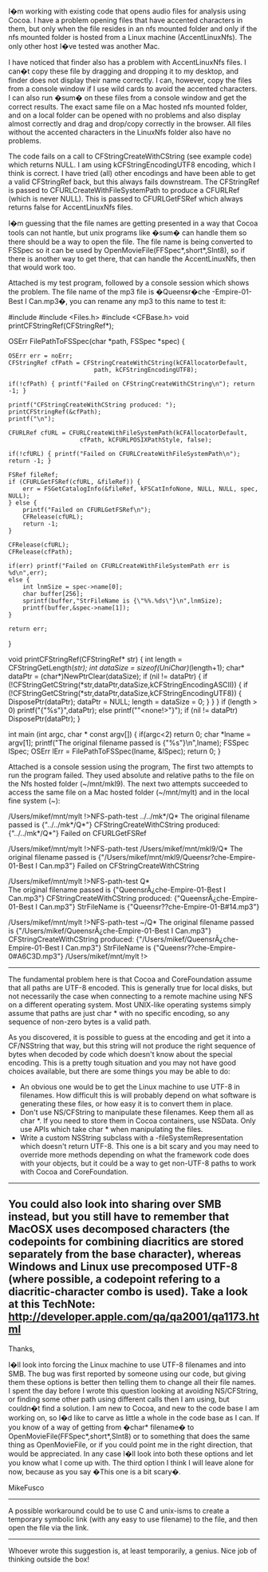 I�m working with existing code that opens audio files for analysis using Cocoa.  I have a problem opening files that have accented characters in them, but only when the file resides in an nfs mounted folder and only if the nfs mounted folder is hosted from a Linux machine (A<nowiki/>ccentLinuxNfs).  The only other host I�ve tested was another Mac.

I have noticed that finder also has a problem with A<nowiki/>ccentLinuxNfs files. I can�t copy these file by dragging and dropping it to my desktop, and finder does not display their name correctly.  I can, however,  copy the files from a console window if I use wild cards to avoid the accented characters. I can also run �sum� on these files from a console window and get the correct results.  The exact same file on a Mac hosted nfs mounted folder, and on a local folder can be opened with no problems and also display almost correctly and drag and drop/copy correctly in the browser.  All files without the accented characters in the L<nowiki/>inuxNfs folder also have no problems.

The code fails on a call to CFS<nowiki/>tringCreateWithCString (see example code) which returns NULL.  I am using kCFStringEncodingUTF8 encoding, which I think is correct.  I have tried (all) other encodings and have been able to get a valid CFS<nowiki/>tringRef back, but this always fails downstream.  The CFS<nowiki/>tringRef is passed to CFURLC<nowiki/>reateWithFileSystemPath to produce a CFURLRef (which is never NULL).  This is passed to CFURLG<nowiki/>etFSRef which always returns false for A<nowiki/>ccentLinuxNfs files.

I�m guessing that the file names are getting presented in a way that Cocoa tools can not hantle, but unix programs like �sum� can handle them so there should be a way to open the file.  The file name is being converted to FSS<nowiki/>pec so it can be used by O<nowiki/>penMovieFile(FFS<nowiki/>pec*,short*,SI<nowiki/>nt8), so if there is another way to get there, that can handle the A<nowiki/>ccentLinuxNfs, then that would work too.

Attached is my test program, followed by a console session which shows the problem. The file name of the mp3 file is �Queensr�che -Empire-01-Best I Can.mp3�, you can rename any mp3 to this name to test it:

    
#include <iostream>
#include <Files.h>
#include <CFBase.h>
void	printCFStringRef(CFStringRef*);

OSErr FilePathToFSSpec(char *path, FSSpec *spec) {

	OSErr err = noErr;
	CFStringRef cfPath = CFStringCreateWithCString(kCFAllocatorDefault,
							path, kCFStringEncodingUTF8);

	if(!cfPath) { printf("Failed on CFStringCreateWithCString\n"); return -1; }

	printf("CFStringCreateWithCString produced: ");
	printCFStringRef(&cfPath);
	printf("\n");

	CFURLRef cfURL = CFURLCreateWithFileSystemPath(kCFAllocatorDefault,
						cfPath, kCFURLPOSIXPathStyle, false);

	if(!cfURL) { printf("Failed on CFURLCreateWithFileSystemPath\n"); return -1; }

	FSRef fileRef;
	if (CFURLGetFSRef(cfURL, &fileRef)) {
		err = FSGetCatalogInfo(&fileRef, kFSCatInfoNone, NULL, NULL, spec, NULL);
	} else {
		printf("Failed on CFURLGetFSRef\n");
		CFRelease(cfURL);
		return -1;
	}

	CFRelease(cfURL);
	CFRelease(cfPath);

	if(err) printf("Failed on CFURLCreateWithFileSystemPath err is %d\n",err);
	else {
		int lnmSize = spec->name[0];
		char buffer[256];
		sprintf(buffer,"StrFileName is {\"%%.%ds\"}\n",lnmSize);
		printf(buffer,&spec->name[1]);
	}
	
	return err;
}

void	printCFStringRef(CFStringRef* str) {
	int length = CFStringGetLength(*str);
	int dataSize = sizeof(UniChar)*(length+1);
	char* dataPtr = (char*)NewPtrClear(dataSize);
	if (nil != dataPtr)
	{
		if (!CFStringGetCString(*str,dataPtr,dataSize,kCFStringEncodingASCII))
		{
			if (!CFStringGetCString(*str,dataPtr,dataSize,kCFStringEncodingUTF8))
			{
				DisposePtr(dataPtr);
				dataPtr = NULL;
				length = dataSize = 0;
			}
		}
	}
	if (length > 0)
		printf("{\"%s\"}",dataPtr);
	else
		printf("\"<none!>\"}");
	if (nil != dataPtr)
		DisposePtr(dataPtr);
}

int main (int argc, char * const argv[]) {
	if(argc<2) return 0;
	char *lname = argv[1];
	printf("The original filename passed is {\"%s\"}\n",lname);
	FSSpec lSpec;
	OSErr lErr = FilePathToFSSpec(lname, &lSpec);
	return 0;
}


Attached is a console session using the program,  The first two attempts to run the program failed.  They used absolute and relative paths to the file on the Nfs hosted folder (~/mnt/mkl9).  The next two attempts succeeded to access the same file on a Mac hosted folder (~/mnt/mylt) and in the local fine system (~):

    
/Users/mikef/mnt/mylt !>NFS-path-test ../../mk*/Q*
The original filename passed is {"../../mk*/Q*"}
CFStringCreateWithCString produced: {"../../mk*/Q*"}
Failed on CFURLGetFSRef


/Users/mikef/mnt/mylt !>NFS-path-test /Users/mikef/mnt/mkl9/Q*
The original filename passed is {"/Users/mikef/mnt/mkl9/Queensr?che-Empire-01-Best I Can.mp3"}
Failed on CFStringCreateWithCString


/Users/mikef/mnt/mylt !>NFS-path-test Q*                      
The original filename passed is {"QueensrÃ¿che-Empire-01-Best I Can.mp3"}
CFStringCreateWithCString produced: {"QueensrÃ¿che-Empire-01-Best I Can.mp3"}
StrFileName is {"Queensr??che-Empire-01-B#14.mp3"}


/Users/mikef/mnt/mylt !>NFS-path-test ~/Q*
The original filename passed is {"/Users/mikef/QueensrÃ¿che-Empire-01-Best I Can.mp3"}
CFStringCreateWithCString produced: {"/Users/mikef/QueensrÃ¿che-Empire-01-Best I Can.mp3"}
StrFileName is {"Queensr??che-Empire-0#A6C3D.mp3"}
/Users/mikef/mnt/mylt !>


----
The fundamental problem here is that Cocoa and CoreFoundation assume that all paths are UTF-8 encoded. This is generally true for local disks, but not necessarily the case when connecting to a remote machine using NFS on a different operating system. Most UNIX-like operating systems simply assume that paths are just char * with no specific encoding, so any sequence of non-zero bytes is a valid path.

As you discovered, it is possible to guess at the encoding and get it into a CF/NSString that way, but this string will not produce the right sequence of bytes when decoded by code which doesn't know about the special encoding. This is a pretty tough situation and you may not have good choices available, but there are some things you may be able to do:


* An obvious one would be to get the Linux machine to use UTF-8 in filenames. How difficult this is will probably depend on what software is generating these files, or how easy it is to convert them in place.
* Don't use NS/CFString to manipulate these filenames. Keep them all as char *. If you need to store them in Cocoa containers, use NSData. Only use APIs which take char * when manipulating the files.
* Write a custom NSString subclass with a -fileSystemRepresentation which doesn't return UTF-8. This one is a bit scary and you may need to override more methods depending on what the framework code does with your objects, but it could be a way to get non-UTF-8 paths to work with Cocoa and CoreFoundation.


----
You could also look into sharing over SMB instead, but you still have to remember that MacOSX uses decomposed characters (the codepoints for combining diacritics are stored separately from the base character), whereas Windows and Linux use precomposed UTF-8 (where possible, a codepoint refering to a diacritic-character combo is used).  Take a look at this T<nowiki/>echNote: http://developer.apple.com/qa/qa2001/qa1173.html
----
Thanks,

I�ll look into forcing the Linux machine to use UTF-8 filenames and into SMB.  The bug was first reported by someone using our code, but giving them these options is better then telling them to change all their file names. I spent the day before I wrote this question looking at avoiding NS/CFS<nowiki/>tring, or finding some other path using different calls then I am using, but couldn�t find a solution.  I am new to Cocoa, and new to the code base I am working on, so I�d like to carve as little a whole in the code base as I can.  If you know of a way of getting from �char* filename� to O<nowiki/>penMovieFile(FFS<nowiki/>pec*,short*,SI<nowiki/>nt8) or to something that does the same thing as O<nowiki/>penMovieFile, or if you could point me in the right direction, that would be appreciated. In any case I�ll look into both these options and let you know what I come up with.  The third option I think I will leave alone for now, because as you say �This one is a bit scary�.

MikeFusco 

----
A possible workaround could be to use C and unix-isms to create a temporary symbolic link (with any easy to use filename) to the file, and then open the file via the link.

----
Whoever wrote this suggestion is, at least temporarily, a genius. Nice job of thinking outside the box!
